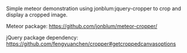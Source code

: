 Simple meteor demonstration using jonblum:jquery-cropper to crop and display a cropped image.

Meteor package:
https://github.com/jonblum/meteor-cropper/

jQuery package dependency:
https://github.com/fengyuanchen/cropper#getcroppedcanvasoptions
